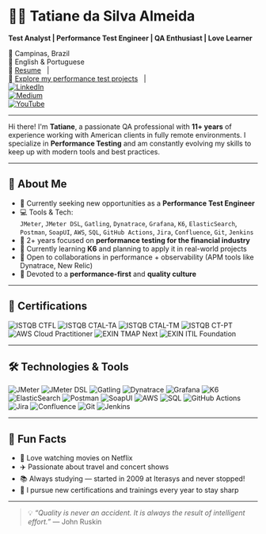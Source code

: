 # 👩‍💻 Tatiane da Silva Almeida

**Test Analyst | Performance Test Engineer | QA Enthusiast | Love Learner**

📍 Campinas, Brazil  
💬 English & Portuguese  
📄 [Resume](https://github.com/almeidas-tatiane/almeidas-tatiane/blob/master/resume.md) &nbsp;&nbsp;|&nbsp;&nbsp;  
🧪 [Explore my performance test projects](https://github.com/almeidas-tatiane?tab=repositories) &nbsp;&nbsp;|&nbsp;&nbsp;  
[![LinkedIn](https://img.shields.io/badge/LinkedIn-%230077B5?style=flat-square&logo=linkedin&logoColor=white)](https://www.linkedin.com/in/tatianealmeida)  
[![Medium](https://img.shields.io/badge/Medium-12100E?style=flat-square&logo=medium&logoColor=white)](https://medium.com/@almeidas.tatiane)  
[![YouTube](https://img.shields.io/badge/YouTube-%23FF0000?style=flat-square&logo=youtube&logoColor=white)](https://youtube.com/watch?v=BhCYA7fUE4Y)

---

Hi there! I'm **Tatiane**, a passionate QA professional with **11+ years** of experience working with American clients in fully remote environments. I specialize in **Performance Testing** and am constantly evolving my skills to keep up with modern tools and best practices.

---

## 🚀 About Me

- 🔭 Currently seeking new opportunities as a **Performance Test Engineer**
- 💻 Tools & Tech:  
  `JMeter`, `JMeter DSL`, `Gatling`, `Dynatrace`, `Grafana`, `K6`, `ElasticSearch`, `Postman`, `SoapUI`, `AWS`, `SQL`, `GitHub Actions`, `Jira`, `Confluence`, `Git`, `Jenkins`
- 🏦 2+ years focused on **performance testing for the financial industry**
- 🌱 Currently learning **K6** and planning to apply it in real-world projects
- 👯 Open to collaborations in performance + observability (APM tools like Dynatrace, New Relic)
- 🧪 Devoted to a **performance-first** and **quality culture** 

---

## 🏅 Certifications

![ISTQB CTFL](https://img.shields.io/badge/ISTQB-CTFL-blue?style=flat-square&logo=bookstack&logoColor=white)
![ISTQB CTAL-TA](https://img.shields.io/badge/ISTQB-CTAL--TA-blue?style=flat-square&logo=bookstack&logoColor=white)
![ISTQB CTAL-TM](https://img.shields.io/badge/ISTQB-CTAL--TM-blue?style=flat-square&logo=bookstack&logoColor=white)
![ISTQB CT-PT](https://img.shields.io/badge/ISTQB-Performance%20Tester-blue?style=flat-square&logo=bookstack&logoColor=white)
![AWS Cloud Practitioner](https://img.shields.io/badge/AWS-Cloud%20Practitioner-232F3E?style=flat-square&logo=amazon-aws&logoColor=white)
![EXIN TMAP Next](https://img.shields.io/badge/EXIN-TMAP%20Next-005BA1?style=flat-square&logo=openbadges&logoColor=white)
![EXIN ITIL Foundation](https://img.shields.io/badge/EXIN-ITIL%20Foundation-003A9B?style=flat-square&logo=openbadges&logoColor=white)


---
## 🛠️ Technologies & Tools

![JMeter](https://img.shields.io/badge/JMeter-DD0031?style=flat-square&logo=apachejmeter&logoColor=white)
![JMeter DSL](https://img.shields.io/badge/JMeter%20DSL-FF8C00?style=flat-square&logo=code&logoColor=white)
![Gatling](https://img.shields.io/badge/Gatling-FF6600?style=flat-square&logo=gatling&logoColor=white)
![Dynatrace](https://img.shields.io/badge/Dynatrace-1496FF?style=flat-square&logo=dynatrace&logoColor=white)
![Grafana](https://img.shields.io/badge/Grafana-F46800?style=flat-square&logo=grafana&logoColor=white)
![K6](https://img.shields.io/badge/K6-7D64FF?style=flat-square&logo=k6&logoColor=white)
![ElasticSearch](https://img.shields.io/badge/ElasticSearch-005571?style=flat-square&logo=elasticsearch&logoColor=white)
![Postman](https://img.shields.io/badge/Postman-FF6C37?style=flat-square&logo=postman&logoColor=white)
![SoapUI](https://img.shields.io/badge/SoapUI-6CB33F?style=flat-square&logo=soapui&logoColor=white)
![AWS](https://img.shields.io/badge/AWS-232F3E?style=flat-square&logo=amazon-aws&logoColor=white)
![SQL](https://img.shields.io/badge/SQL-003B57?style=flat-square&logo=database&logoColor=white)
![GitHub Actions](https://img.shields.io/badge/GitHub%20Actions-2088FF?style=flat-square&logo=githubactions&logoColor=white)
![Jira](https://img.shields.io/badge/Jira-0052CC?style=flat-square&logo=jira&logoColor=white)
![Confluence](https://img.shields.io/badge/Confluence-172B4D?style=flat-square&logo=confluence&logoColor=white)
![Git](https://img.shields.io/badge/Git-F05032?style=flat-square&logo=git&logoColor=white)
![Jenkins](https://img.shields.io/badge/Jenkins-D24939?style=flat-square&logo=jenkins&logoColor=white)

---

## 🎯 Fun Facts

- 🎥 Love watching movies on Netflix  
- ✈️ Passionate about travel and concert shows
- 📚 Always studying — started in 2009 at Iterasys and never stopped!  
- 🧠 I pursue new certifications and trainings every year to stay sharp  

---

> 💡 *“Quality is never an accident. It is always the result of intelligent effort.”* — John Ruskin
